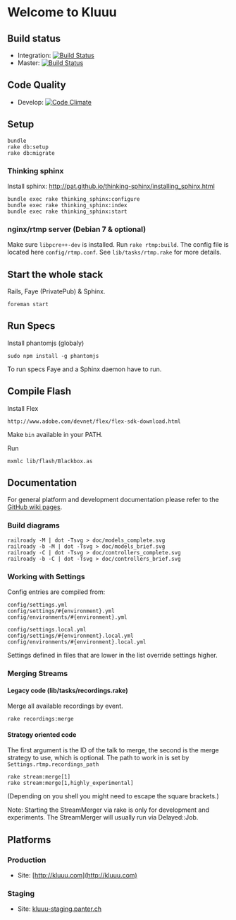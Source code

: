 Welcome to Kluuu
================

## Build status

* Integration: [![Build Status](https://circleci.com/gh/munen/voicerepublic_dev/tree/develop.png?circle-token=8ebbe8b002c7556614695f94dd6bd0e92ec532de
)](https://circleci.com/gh/munen/KluuU/tree/integration)
* Master: [![Build Status](https://circleci.com/gh/munen/voicerepublic_dev/tree/master.png?circle-token=8ebbe8b002c7556614695f94dd6bd0e92ec532de
)](https://circleci.com/gh/munen/KluuU/tree/master)

## Code Quality

* Develop: [![Code Climate](https://codeclimate.com/repos/52d695526956802e2600897b/badges/d72650afa4aea3392af9/gpa.png)](https://codeclimate.com/repos/52d695526956802e2600897b/feed)


Setup
-----

    bundle
    rake db:setup
    rake db:migrate

### Thinking sphinx

Install sphinx: http://pat.github.io/thinking-sphinx/installing_sphinx.html

    bundle exec rake thinking_sphinx:configure
    bundle exec rake thinking_sphinx:index
    bundle exec rake thinking_sphinx:start

### nginx/rtmp server (Debian 7 & optional)

Make sure `libpcre++-dev` is installed. Run `rake rtmp:build`. The
config file is located here `config/rtmp.conf`. See
`lib/tasks/rtmp.rake` for more details.



Start the whole stack
---------------------

Rails, Faye (PrivatePub) & Sphinx.

    foreman start


Run Specs
---------

Install phantomjs (globaly)

    sudo npm install -g phantomjs

To run specs Faye and a Sphinx daemon have to run.


Compile Flash
-------------

Install Flex

    http://www.adobe.com/devnet/flex/flex-sdk-download.html

Make `bin` available in your PATH.

Run

    mxmlc lib/flash/Blackbox.as


Documentation
-------------

For general platform and development documentation please refer to the
[GitHub wiki pages](https://github.com/munen/voicerepublic_dev/wiki).


### Build diagrams

    railroady -M | dot -Tsvg > doc/models_complete.svg
    railroady -b -M | dot -Tsvg > doc/models_brief.svg
    railroady -C | dot -Tsvg > doc/controllers_complete.svg
    railroady -b -C | dot -Tsvg > doc/controllers_brief.svg


### Working with Settings

Config entries are compiled from:

    config/settings.yml
    config/settings/#{environment}.yml
    config/environments/#{environment}.yml

    config/settings.local.yml
    config/settings/#{environment}.local.yml
    config/environments/#{environment}.local.yml

Settings defined in files that are lower in the list override settings higher.


### Merging Streams

#### Legacy code (lib/tasks/recordings.rake)

Merge all available recordings by event.

    rake recordings:merge

#### Strategy oriented code

The first argument is the ID of the talk to merge, the second is the
merge strategy to use, which is optional. The path to work in is set
by `Settings.rtmp.recordings_path`

    rake stream:merge[1]
    rake stream:merge[1,highly_experimental]

(Depending on you shell you might need to escape the square brackets.)

Note: Starting the StreamMerger via rake is only for development and
experiments. The StreamMerger will usually run via Delayed::Job.


Platforms
---------

### Production

 * Site: [http://kluuu.com](http://kluuu.com)

### Staging

* Site: [kluuu-staging.panter.ch](kluuu-staging.panter.ch)

